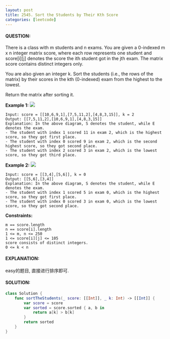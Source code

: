 ```yaml
---
layout: post
title: 2545. Sort the Students by Their Kth Score
categories: [leetcode]
---
```

#### QUESTION:
There is a class with m students and n exams. You are given a 0-indexed m x n integer matrix score, where each row represents one student and score[i][j] denotes the score the ith student got in the jth exam. The matrix score contains distinct integers only.

You are also given an integer k. Sort the students (i.e., the rows of the matrix) by their scores in the kth (0-indexed) exam from the highest to the lowest.

Return the matrix after sorting it.

 

__Example 1:__
![](https://assets.leetcode.com/uploads/2022/11/30/example1.png)
```
Input: score = [[10,6,9,1],[7,5,11,2],[4,8,3,15]], k = 2
Output: [[7,5,11,2],[10,6,9,1],[4,8,3,15]]
Explanation: In the above diagram, S denotes the student, while E denotes the exam.
- The student with index 1 scored 11 in exam 2, which is the highest score, so they got first place.
- The student with index 0 scored 9 in exam 2, which is the second highest score, so they got second place.
- The student with index 2 scored 3 in exam 2, which is the lowest score, so they got third place.
```
__Example 2:__
![](https://assets.leetcode.com/uploads/2022/11/30/example2.png)
```
Input: score = [[3,4],[5,6]], k = 0
Output: [[5,6],[3,4]]
Explanation: In the above diagram, S denotes the student, while E denotes the exam.
- The student with index 1 scored 5 in exam 0, which is the highest score, so they got first place.
- The student with index 0 scored 3 in exam 0, which is the lowest score, so they got second place.
```
 

__Constraints:__
```
m == score.length
n == score[i].length
1 <= m, n <= 250
1 <= score[i][j] <= 105
score consists of distinct integers.
0 <= k < n
```
#### EXPLANATION:

easy的题目, 直接进行排序即可.

#### SOLUTION:
```swift
class Solution {
    func sortTheStudents(_ score: [[Int]], _ k: Int) -> [[Int]] {
        var score = score
        var sorted = score.sorted { a, b in
            return a[k] > b[k]
        }
        return sorted
    }
}
```
